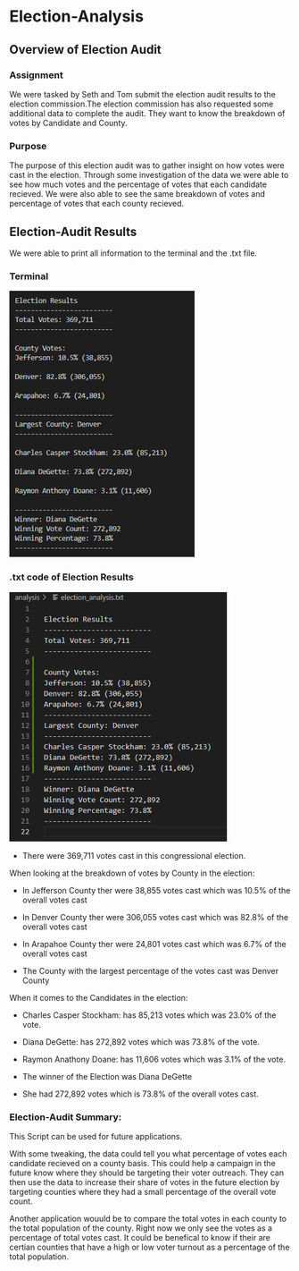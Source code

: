 # Election-Analysis
## Overview of Election Audit

### Assignment
We were tasked by Seth and Tom submit the election audit results to the election commission.The election commission has also requested some additional data to complete the audit. They want to know the breakdown of votes by Candidate and County. 

### Purpose
The purpose of this election audit was to gather insight on how votes were cast in the election. Through some investigation of the data we were able to see how much votes and the percentage of votes that each candidate recieved. We were also able to see the same breakdown of votes and percentage of votes that each county recieved. 

## Election-Audit Results 
We were able to print all information to the terminal and the .txt file. 

### Terminal
![Image of Election Results](https://github.com/Andrew-E-Walters/Election-Analysis/blob/main/Election%20Analysis%20Pictures/election_analysis_terminal.png)

### .txt code of Election Results
![Image of Election Results](https://github.com/Andrew-E-Walters/Election-Analysis/blob/main/Election%20Analysis%20Pictures/election_analysis_text.png)

- There were 369,711 votes cast in this congressional election.

When looking at the breakdown of votes by County in the election:

- In Jefferson County ther were 38,855 votes cast which was 10.5% of the overall votes cast

- In Denver County ther were 306,055 votes cast which was 82.8% of the overall votes cast

- In Arapahoe County ther were 24,801 votes cast which was 6.7% of the overall votes cast

- The County with the largest percentage of the votes cast was Denver County

When it comes to the Candidates in the election:

- Charles Casper Stockham: has 85,213 votes which was 23.0% of the vote. 

- Diana DeGette: has 272,892 votes which was 73.8% of the vote. 

- Raymon Anathony Doane: has 11,606 votes which was 3.1% of the vote. 

- The winner of the Election was Diana DeGette

- She had 272,892 votes which is 73.8% of the overall votes cast. 

### Election-Audit Summary: 
This Script can be used for future applications. 

With some tweaking, the data could tell you what percentage of votes each candidate recieved on a county basis. This could help a campaign in the future know where they should be targeting their voter outreach. They can then use the data to increase their share of votes in the future election by targeting counties where they had a small percentage of the overall vote count. 

Another application wouuld be to compare the total votes in each county to the total population of the county. Right now we only see the votes as a percentage of total votes cast. It could be benefical to know if their are certian counties that have a high or low voter turnout as a percentage of the total population. 
